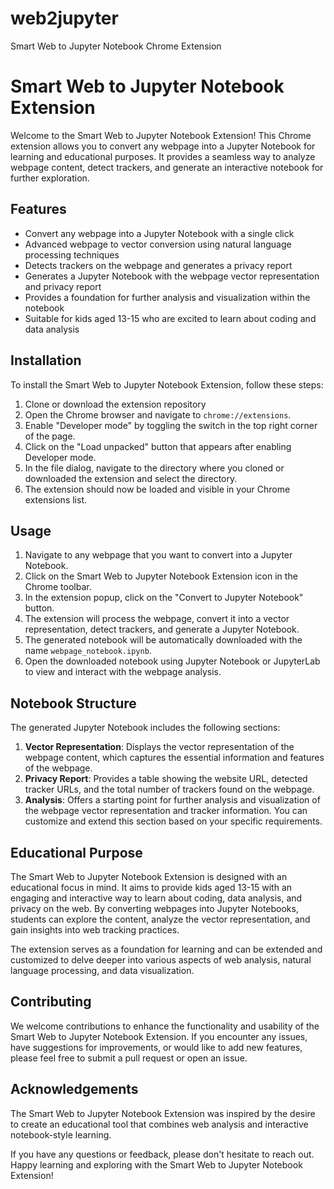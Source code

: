 # web2jupyter
 Smart Web to Jupyter Notebook Chrome Extension
# Smart Web to Jupyter Notebook Extension

Welcome to the Smart Web to Jupyter Notebook Extension! This Chrome extension allows you to convert any webpage into a Jupyter Notebook for learning and educational purposes. It provides a seamless way to analyze webpage content, detect trackers, and generate an interactive notebook for further exploration.

## Features

- Convert any webpage into a Jupyter Notebook with a single click
- Advanced webpage to vector conversion using natural language processing techniques
- Detects trackers on the webpage and generates a privacy report
- Generates a Jupyter Notebook with the webpage vector representation and privacy report
- Provides a foundation for further analysis and visualization within the notebook
- Suitable for kids aged 13-15 who are excited to learn about coding and data analysis

## Installation

To install the Smart Web to Jupyter Notebook Extension, follow these steps:

1. Clone or download the extension repository 
2. Open the Chrome browser and navigate to `chrome://extensions`.
3. Enable "Developer mode" by toggling the switch in the top right corner of the page.
4. Click on the "Load unpacked" button that appears after enabling Developer mode.
5. In the file dialog, navigate to the directory where you cloned or downloaded the extension and select the directory.
6. The extension should now be loaded and visible in your Chrome extensions list.

## Usage

1. Navigate to any webpage that you want to convert into a Jupyter Notebook.
2. Click on the Smart Web to Jupyter Notebook Extension icon in the Chrome toolbar.
3. In the extension popup, click on the "Convert to Jupyter Notebook" button.
4. The extension will process the webpage, convert it into a vector representation, detect trackers, and generate a Jupyter Notebook.
5. The generated notebook will be automatically downloaded with the name `webpage_notebook.ipynb`.
6. Open the downloaded notebook using Jupyter Notebook or JupyterLab to view and interact with the webpage analysis.

## Notebook Structure

The generated Jupyter Notebook includes the following sections:

1. **Vector Representation**: Displays the vector representation of the webpage content, which captures the essential information and features of the webpage.
2. **Privacy Report**: Provides a table showing the website URL, detected tracker URLs, and the total number of trackers found on the webpage.
3. **Analysis**: Offers a starting point for further analysis and visualization of the webpage vector representation and tracker information. You can customize and extend this section based on your specific requirements.

## Educational Purpose

The Smart Web to Jupyter Notebook Extension is designed with an educational focus in mind. It aims to provide kids aged 13-15 with an engaging and interactive way to learn about coding, data analysis, and privacy on the web. By converting webpages into Jupyter Notebooks, students can explore the content, analyze the vector representation, and gain insights into web tracking practices.

The extension serves as a foundation for learning and can be extended and customized to delve deeper into various aspects of web analysis, natural language processing, and data visualization.

## Contributing

We welcome contributions to enhance the functionality and usability of the Smart Web to Jupyter Notebook Extension. If you encounter any issues, have suggestions for improvements, or would like to add new features, please feel free to submit a pull request or open an issue.

## Acknowledgements

The Smart Web to Jupyter Notebook Extension was inspired by the desire to create an educational tool that combines web analysis and interactive notebook-style learning. 

If you have any questions or feedback, please don't hesitate to reach out. Happy learning and exploring with the Smart Web to Jupyter Notebook Extension!